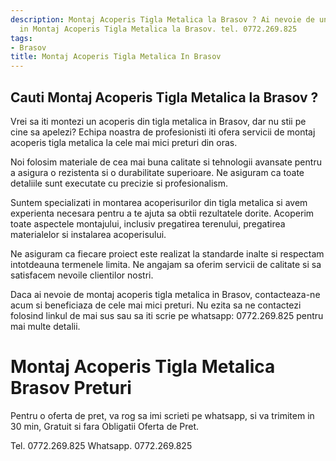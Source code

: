 ```yaml
---
description: Montaj Acoperis Tigla Metalica la Brasov ? Ai nevoie de un profesionist
  in Montaj Acoperis Tigla Metalica la Brasov. tel. 0772.269.825
tags:
- Brasov
title: Montaj Acoperis Tigla Metalica In Brasov
---
```



## Cauti Montaj Acoperis Tigla Metalica la Brasov ?

Vrei sa iti montezi un acoperis din tigla metalica in Brasov, dar nu stii pe cine sa apelezi? Echipa noastra de profesionisti iti ofera servicii de montaj acoperis tigla metalica la cele mai mici preturi din oras.

Noi folosim materiale de cea mai buna calitate si tehnologii avansate pentru a asigura o rezistenta si o durabilitate superioare. Ne asiguram ca toate detaliile sunt executate cu precizie si profesionalism.

Suntem specializati in montarea acoperisurilor din tigla metalica si avem experienta necesara pentru a te ajuta sa obtii rezultatele dorite. Acoperim toate aspectele montajului, inclusiv pregatirea terenului, pregatirea materialelor si instalarea acoperisului.

Ne asiguram ca fiecare proiect este realizat la standarde inalte si respectam intotdeauna termenele limita. Ne angajam sa oferim servicii de calitate si sa satisfacem nevoile clientilor nostri.

Daca ai nevoie de montaj acoperis tigla metalica in Brasov, contacteaza-ne acum si beneficiaza de cele mai mici preturi. Nu ezita sa ne contactezi folosind linkul de mai sus sau sa iti scrie pe whatsapp: 0772.269.825 pentru mai multe detalii.

# Montaj Acoperis Tigla Metalica Brasov Preturi
Pentru o oferta de pret, va rog sa imi scrieti pe whatsapp, si va trimitem in 30 min, Gratuit si fara Obligatii Oferta de Pret.

Tel. 0772.269.825
Whatsapp. 0772.269.825